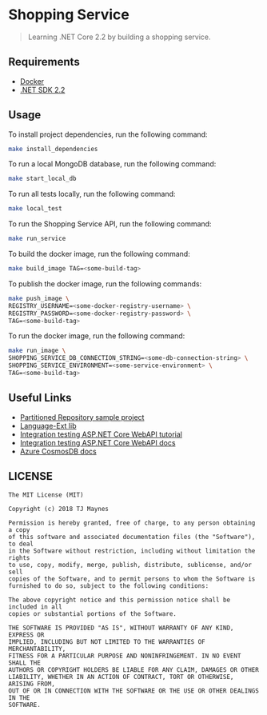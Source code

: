 # Shopping Service

> Learning .NET Core 2.2 by building a shopping service.

## Requirements

- [Docker](https://www.docker.com/get-started)
- [.NET SDK 2.2](https://dotnet.microsoft.com/download/dotnet-core/2.2)

## Usage

To install project dependencies, run the following command:
```bash
make install_dependencies
```

To run a local MongoDB database, run the following command:
```bash
make start_local_db
```

To run all tests locally, run the following command:
```bash
make local_test
```

To run the Shopping Service API, run the following command:
```bash
make run_service
```

To build the docker image, run the following command:
```bash
make build_image TAG=<some-build-tag>
```

To publish the docker image, run the following commands:
```bash
make push_image \
REGISTRY_USERNAME=<some-docker-registry-username> \
REGISTRY_PASSWORD=<some-docker-registry-password> \
TAG=<some-build-tag>
```

To run the docker image, run the following command:
```bash
make run_image \
SHOPPING_SERVICE_DB_CONNECTION_STRING=<some-db-connection-string> \
SHOPPING_SERVICE_ENVIRONMENT=<some-service-environment> \
TAG=<some-build-tag>
```

## Useful Links

- [Partitioned Repository sample project](https://github.com/Azure-Samples/PartitionedRepository)
- [Language-Ext lib](https://github.com/louthy/language-ext)
- [Integration testing ASP.NET Core WebAPI tutorial](https://fullstackmark.com/post/20/painless-integration-testing-with-aspnet-core-web-api)
- [Integration testing ASP.NET Core WebAPI docs](https://docs.microsoft.com/en-us/aspnet/core/test/integration-tests?view=aspnetcore-2.2)
- [Azure CosmosDB docs](https://docs.microsoft.com/en-us/azure/cosmos-db/)

## LICENSE
```
The MIT License (MIT)

Copyright (c) 2018 TJ Maynes

Permission is hereby granted, free of charge, to any person obtaining a copy
of this software and associated documentation files (the "Software"), to deal
in the Software without restriction, including without limitation the rights
to use, copy, modify, merge, publish, distribute, sublicense, and/or sell
copies of the Software, and to permit persons to whom the Software is
furnished to do so, subject to the following conditions:

The above copyright notice and this permission notice shall be included in all
copies or substantial portions of the Software.

THE SOFTWARE IS PROVIDED "AS IS", WITHOUT WARRANTY OF ANY KIND, EXPRESS OR
IMPLIED, INCLUDING BUT NOT LIMITED TO THE WARRANTIES OF MERCHANTABILITY,
FITNESS FOR A PARTICULAR PURPOSE AND NONINFRINGEMENT. IN NO EVENT SHALL THE
AUTHORS OR COPYRIGHT HOLDERS BE LIABLE FOR ANY CLAIM, DAMAGES OR OTHER
LIABILITY, WHETHER IN AN ACTION OF CONTRACT, TORT OR OTHERWISE, ARISING FROM,
OUT OF OR IN CONNECTION WITH THE SOFTWARE OR THE USE OR OTHER DEALINGS IN THE
SOFTWARE.
```
